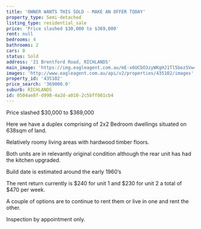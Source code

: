 ```yaml
---
title: 'OWNER WANTS THIS SOLD - MAKE AN OFFER TODAY'
property_type: Semi-detached
listing_type: residential_sale
price: 'Price slashed $30,000 to $369,000'
rent: null
bedrooms: 4
bathrooms: 2
cars: 0
status: Sold
address: '21 Brentford Road, RICHLANDS'
main_image: 'https://img.eagleagent.com.au/mE-x6UCbO3zyWKgHJ1Tl5bozSVw=/1280x854/smart/https://s3-us-west-2.amazonaws.com/eagleagent-orig/images/6820520/111217371-image-M.jpg'
images: 'http://www.eagleagent.com.au/api/v2/properties/435102/images'
property_id: '435102'
price_search: '369000.0'
suburb: RICHLANDS
id: 0504ae8f-d998-4a2d-a010-2c5bff081cb4
---
```

Price slashed $30,000 to $369,000

Here we have a duplex comprising of 2x2 Bedroom dwellings situated on 638sqm of land.

Relatively roomy living areas with hardwood timber floors.

Both units are in relevantly original condition although the rear unit has had the kitchen upgraded.

Build date is estimated around the early 1960’s

The rent return currently is $240 for unit 1 and $230 for unit 2 a total of $470 per week.

A couple of options are to continue to rent them or live in one and rent the other.

Inspection by appointment only.